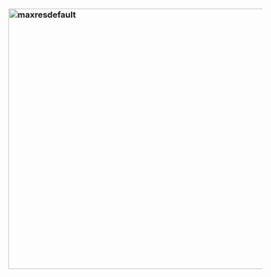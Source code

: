 ### <img src="https://live.staticflickr.com/65535/51926695765_bbb6be0095_b.jpg" width="1024" height="516" alt="maxresdefault"/>

<p align="center">










